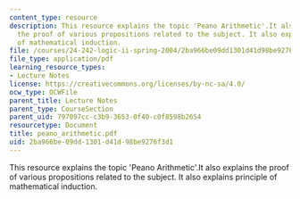 ```yaml
---
content_type: resource
description: This resource explains the topic 'Peano Arithmetic'.It also explains
  the proof of various propositions related to the subject. It also explains principle
  of mathematical induction.
file: /courses/24-242-logic-ii-spring-2004/2ba966be09dd1301d41d98be9276f3d1_peano_arithmetic.pdf
file_type: application/pdf
learning_resource_types:
- Lecture Notes
license: https://creativecommons.org/licenses/by-nc-sa/4.0/
ocw_type: OCWFile
parent_title: Lecture Notes
parent_type: CourseSection
parent_uid: 797097cc-c3b9-3653-0f40-c0f8598b2654
resourcetype: Document
title: peano_arithmetic.pdf
uid: 2ba966be-09dd-1301-d41d-98be9276f3d1
---
```

This resource explains the topic 'Peano Arithmetic'.It also explains the proof of various propositions related to the subject. It also explains principle of mathematical induction.